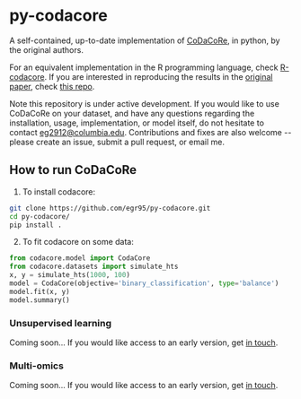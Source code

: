 # py-codacore

A self-contained, up-to-date implementation of [CoDaCoRe](https://www.biorxiv.org/content/10.1101/2021.02.11.430695v1.full.pdf), in python, by the original authors.

For an equivalent implementation in the R programming language, check [R-codacore](https://github.com/egr95/R-codacore). If you are interested in reproducing the results in the [original paper](https://www.biorxiv.org/content/10.1101/2021.02.11.430695v1), check [this repo](https://github.com/cunningham-lab/codacore).

Note this repository is under active development. If you would like to use CoDaCoRe on your dataset, and have any questions regarding the installation, usage, implementation, or model itself, do not hesitate to contact <eg2912@columbia.edu>. 
Contributions and fixes are also welcome -- please create an issue, submit a pull request, or email me.

## How to run CoDaCoRe

1. To install codacore:

```bash
git clone https://github.com/egr95/py-codacore.git
cd py-codacore/
pip install .
```

2. To fit codacore on some data:
```python
from codacore.model import CodaCore
from codacore.datasets import simulate_hts
x, y = simulate_hts(1000, 100)
model = CodaCore(objective='binary_classification', type='balance')
model.fit(x, y)
model.summary()
```
### Unsupervised learning

Coming soon... If you would like access to an early version, get [in touch](mailto:eg2912@columbia.edu).

### Multi-omics

Coming soon... If you would like access to an early version, get [in touch](mailto:eg2912@columbia.edu).

